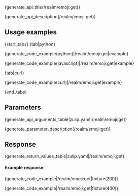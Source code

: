 {generate_api_title(/realm/emoji:get)}

{generate_api_description(/realm/emoji:get)}

## Usage examples

{start_tabs}
{tab|python}

{generate_code_example(python)|/realm/emoji:get|example}

{generate_code_example(javascript)|/realm/emoji:get|example}

{tab|curl}

{generate_code_example(curl)|/realm/emoji:get|example}

{end_tabs}

## Parameters

{generate_api_arguments_table|zulip.yaml|/realm/emoji:get}

{generate_parameter_description(/realm/emoji:get)}

## Response

{generate_return_values_table|zulip.yaml|/realm/emoji:get}


#### Example response

{generate_code_example|/realm/emoji:get|fixture(200)}

{generate_code_example|/realm/emoji:get|fixture(400)}
